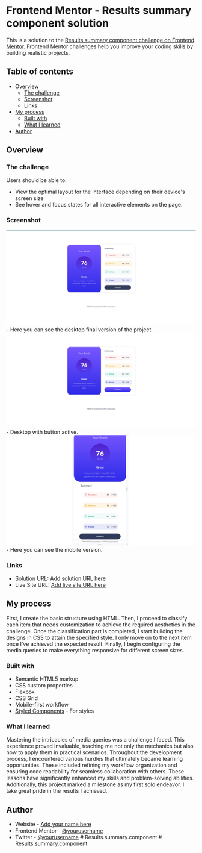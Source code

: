 # Frontend Mentor - Results summary component solution

This is a solution to the [Results summary component challenge on Frontend Mentor](https://www.frontendmentor.io/challenges/results-summary-component-CE_K6s0maV). Frontend Mentor challenges help you improve your coding skills by building realistic projects. 

## Table of contents

- [Overview](#overview)
  - [The challenge](#the-challenge)
  - [Screenshot](#screenshot)
  - [Links](#links)
- [My process](#my-process)
  - [Built with](#built-with)
  - [What I learned](#what-i-learned)
- [Author](#author)


## Overview

### The challenge

Users should be able to:

- View the optimal layout for the interface depending on their device's screen size
- See hover and focus states for all interactive elements on the page.

### Screenshot

![](./design\result.jpeg) - Here you can see the desktop final version of the project.
![](./design\desktop.active.jpeg) - Desktop with button active.
![](./design\mobile.jpeg) - Here you can see the mobile version.



### Links

- Solution URL: [Add solution URL here](https://your-solution-url.com)
- Live Site URL: [Add live site URL here](https://your-live-site-url.com)

## My process

First, I create the basic structure using HTML. Then, I proceed to classify each item that needs customization to achieve the required aesthetics in the challenge. Once the classification part is completed, I start building the designs in CSS to attain the specified style. I only move on to the next item once I've achieved the expected result. Finally, I begin configuring the media queries to make everything responsive for different screen sizes.

### Built with

- Semantic HTML5 markup
- CSS custom properties
- Flexbox
- CSS Grid
- Mobile-first workflow
- [Styled Components](https://styled-components.com/) - For styles

### What I learned

Mastering the intricacies of media queries was a challenge I faced. This experience proved invaluable, teaching me not only the mechanics but also how to apply them in practical scenarios. Throughout the development process, I encountered various hurdles that ultimately became learning opportunities. These included refining my workflow organization and ensuring code readability for seamless collaboration with others. These lessons have significantly enhanced my skills and problem-solving abilities. Additionally, this project marked a milestone as my first solo endeavor. I take great pride in the results I achieved.

## Author

- Website - [Add your name here](https://www.your-site.com)
- Frontend Mentor - [@yourusername](https://www.frontendmentor.io/profile/yourusername)
- Twitter - [@yourusername](https://www.twitter.com/yourusername)
#   R e s u l t s . s u m m a r y . c o m p o n e n t 
 
 #   R e s u l t s . s u m m a r y . c o m p o n e n t 
 
 